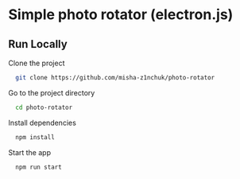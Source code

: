 
# Simple photo rotator (electron.js) 




## Run Locally

Clone the project

```bash
  git clone https://github.com/misha-z1nchuk/photo-rotator
```

Go to the project directory

```bash
  cd photo-rotator
```

Install dependencies

```bash
  npm install
```

Start the app

```bash
  npm run start
```

